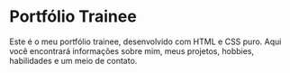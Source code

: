 # Portfólio Trainee
Este é o meu portfólio trainee, desenvolvido com HTML e CSS puro. Aqui você encontrará informações sobre mim, meus projetos, hobbies, habilidades e um meio de contato.
